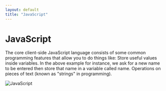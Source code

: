 ```yaml
---
layout: default
title: "JavaScript"
---
```


# JavaScript

The core client-side JavaScript language consists of some common programming features that allow you to do things like: Store useful values inside variables. In the above example for instance, we ask for a new name to be entered then store that name in a variable called name. Operations on pieces of text (known as "strings" in programming).

![JavaScript](https://www.tiobe.com/wp-content/themes/tiobe/tiobe-index/images/JavaScript.png)
